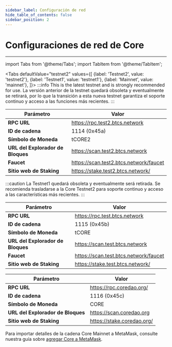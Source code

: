 ```yaml
---
sidebar_label: Configuración de red
hide_table_of_contents: false
sidebar_position: 2
---
```


# Configuraciones de red de Core

---

import Tabs from '@theme/Tabs';
import TabItem from '@theme/TabItem';

<Tabs defaultValue="testnet2" values={[
{label: 'Testnet2', value: 'testnet2'},
{label: 'Testnet1', value: 'testnet1'},
{label: 'Mainnet', value: 'mainnet'},
]}> <TabItem value="testnet2">
:::info
This is the latest testnet and is strongly recommended for use. La versión anterior de la testnet quedará obsoleta y eventualmente se retirará, por lo que la transición a esta nueva testnet garantiza el soporte continuo y acceso a las funciones más recientes.
:::

| **Parámetro**                     | **Valor**                                                                                              |
| --------------------------------- | ------------------------------------------------------------------------------------------------------ |
| **RPC URL**                       | https://rpc.test2.btcs.network         |
| **ID de cadena**                  | 1114 (0x45a)                                                                        |
| **Símbolo de Moneda**             | tCORE2                                                                                                 |
| **URL del Explorador de Bloques** | https://scan.test2.btcs.network        |
| **Faucet**                        | https://scan.test2.btcs.network/faucet |
| **Sitio web de Staking**          | https://stake.test2.btcs.network/      |

</TabItem>
<TabItem value="testnet1">
:::caution
La Testnet1 quedará obsoleta y eventualmente será retirada. Se recomienda trasladarse a la Core Testnet2 para soporte continuo y acceso a las características más recientes.
:::

| **Parámetro**                     | **Valor**                                                                                             |
| --------------------------------- | ----------------------------------------------------------------------------------------------------- |
| **RPC URL**                       | https://rpc.test.btcs.network         |
| **ID de cadena**                  | 1115 (0x45b)                                                                       |
| **Símbolo de Moneda**             | tCORE                                                                                                 |
| **URL del Explorador de Bloques** | https://scan.test.btcs.network        |
| **Faucet**                        | https://scan.test.btcs.network/faucet |
| **Sitio web de Staking**          | https://stake.test.btcs.network/      |

</TabItem>

<TabItem value="mainnet">

| **Parámetro**                     | **Valor**                                                                  |
| --------------------------------- | -------------------------------------------------------------------------- |
| **RPC URL**                       | https://rpc.coredao.org/   |
| **ID de cadena**                  | 1116 (0x45c)                                            |
| **Símbolo de Moneda**             | CORE                                                                       |
| **URL del Explorador de Bloques** | https://scan.coredao.org   |
| **Sitio web de Staking**          | https://stake.coredao.org/ |

Para importar detalles de la cadena Core Mainnet a MetaMask, consulte nuestra guía sobre [agregar Core a MetaMask](https://medium.com/@core_dao/add-core-to-metamask-7b1dd90041ce).

</TabItem>
</Tabs>
